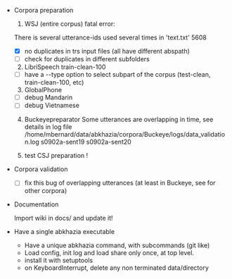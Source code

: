 <!-- -*-org-*- this comment force org-mode in emacs -->

* Corpora preparation

  1. WSJ (entire corpus) fatal error:

    There is several utterance-ids used several times in 'text.txt' 5608
    - [X] no duplicates in trs input files (all have different abspath)
    - [ ] check for duplicates in different subfolders

  2. LibriSpeech train-clean-100
    - [ ] have a --type option to select subpart of the corpus
    (test-clean, train-clean-100, etc)

  3. GlobalPhone
    - [ ] debug Mandarin
    - [ ] debug Vietnamese

  4. Buckeyepreparator
    Some utterances are overlapping in time, see details in log file
    /home/mbernard/data/abkhazia/corpora/Buckeye/logs/data_validation.log
    s0902a-sent19 s0902a-sent20

  5. test CSJ preparation !

* Corpora validation

  - [ ] fix this bug of overlapping utterances (at least in
    Buckeye, see for other corpora)

* Documentation

  Import wiki in docs/ and update it!

* Have a single abkhazia executable

  - Have a unique abkhazia command, with subcommands (git like)
  - Load config, init log and load share only once, at top level.
  - install it with setuptools
  - on KeyboardInterrupt, delete any non terminated data/directory
